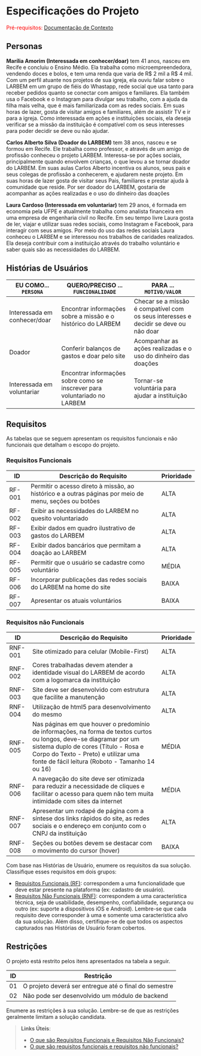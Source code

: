 # Especificações do Projeto

<span style="color:red">Pré-requisitos: <a href="01-Documentação de Contexto.md"> Documentação de Contexto</a></span>

## Personas

**Marília Amorim (Interessada em conhecer/doar)** tem 41 anos, nasceu em Recife e concluiu o Ensino Médio. Ela trabalha como microempreendedora, vendendo doces e bolos, e tem uma renda que varia de R$ 2 mil a R$ 4 mil. Com um perfil atuante nos projetos de sua igreja, ela ouviu falar sobre o LARBEM em um grupo de fiéis do Whastapp, rede social que usa tanto para receber pedidos quanto se conectar com amigos e familiares. Ela também usa o Facebook e o Instagram para divulgar seu trabalho, com a ajuda da filha mais velha, que é mais familiarizada com as redes sociais. Em suas horas de lazer, gosta de visitar amigos e familiares, além de assistir TV e ir para a igreja. Como interessada em ações e instituições sociais, ela deseja verificar se a missão da instituição é compatível com os seus interesses para poder decidir se deve ou não ajudar.


**Carlos Alberto Silva (Doador do LARBEM)** tem 38 anos, nasceu e se formou em Recife. Ele trabalha como professor, e através de um amigo de profissão conheceu o projeto LARBEM. Interessa-se por ações sociais, principalmente quando envolvem crianças, o que levou a se tornar doador do LARBEM. Em suas aulas Carlos Alberto incentiva os alunos, seus pais e seus colegas de profissão a conhecerem, e ajudarem neste projeto. Em suas horas de lazer gosta de visitar seus Pais, familiares e prestar ajuda à comunidade que reside. Por ser doador do LARBEM, gostaria de acompanhar as ações realizadas e o uso do dinheiro das doações

**Laura Cardoso (Interessada em voluntariar)** tem 29 anos, é formada em economia pela UFPE e atualmente trabalha como analista financeira em uma empresa de engenharia civil no Recife. Em seu tempo livre Laura gosta de ler, viajar e utilizar suas redes sociais, como Instagram e Facebook, para interagir com seus amigos. Por meio do uso das redes sociais Laura conheceu o LARBEM e se interessou nos trabalhos de caridades realizados. Ela deseja contribuir com a instituição através do trabalho voluntário e saber quais são as necessidades do LARBEM.

## Histórias de Usuários

|EU COMO... `PERSONA`| QUERO/PRECISO ... `FUNCIONALIDADE` |PARA ... `MOTIVO/VALOR`                 |
|--------------------|------------------------------------|----------------------------------------|
|Interessada em conhecer/doar  |Encontrar informações sobre a missão e o histórico do LARBEM          | Checar se a missão é compatível com os seus interesses e decidir se deve ou não doar               |
|Doador  | Conferir balanços de gastos e doar pelo site          | Acompanhar as ações realizadas e o uso do dinheiro das doações              |
|Interessada em voluntariar | Encontrar informações sobre como se inscrever para voluntariado no LARBEM |Tornar-se voluntária para ajudar a instituição  |

## Requisitos

As tabelas que se seguem apresentam os requisitos funcionais e não funcionais que detalham o escopo do projeto.

### Requisitos Funcionais

|ID    | Descrição do Requisito  | Prioridade |
|------|-----------------------------------------|----|
|RF-001| Permitir o acesso direto à missão, ao histórico e a outras páginas por meio de menu, seções ou botões  | ALTA |
|RF-002| Exibir as necessidades do LARBEM no quesito voluntariado | ALTA |
|RF-003| Exibir dados em quadro ilustrativo de gastos do LARBEM | ALTA |
|RF-004| Exibir dados bancários que permitam a doação ao LARBEM | ALTA |
|RF-005| Permitir que o usuário se cadastre como voluntário | MÉDIA |
|RF-006| Incorporar publicações das redes sociais do LARBEM na home do site  | BAIXA |
|RF-007| Apresentar os atuais voluntários | BAIXA |

### Requisitos não Funcionais

|ID     | Descrição do Requisito  |Prioridade |
|-------|-------------------------|----|
|RNF-001| Site otimizado para celular (Mobile-First) | ALTA|
|RNF-002| Cores trabalhadas devem atender a identidade visual do LARBEM de acordo com a logomarca da instituição | ALTA |
|RNF-003| Site deve ser desenvolvido com estrutura que facilite a manutenção | ALTA |
|RNF-004| Utilização de html5 para desenvolvimento do mesmo | ALTA |
|RNF-005| Nas páginas em que houver o predomínio de informações, na forma de textos curtos ou longos, deve-se diagramar por um sistema duplo de cores (Título - Rosa e Corpo do Texto - Preto) e utilizar uma fonte de fácil leitura (Roboto - Tamanho 14 ou 16) | MÉDIA |
|RNF-006| A navegação do site deve ser otimizada para reduzir a necessidade de cliques e facilitar o acesso para quem não tem muita intimidade com sites da internet | MÉDIA |
|RNF-007| Apresentar um rodapé de página com a síntese dos links rápidos do site, as redes sociais e o endereço em conjunto com o CNPJ da instituição | ALTA |
|RNF-008| Seções ou botões devem se destacar com o movimento do cursor (hover) | BAIXA |

Com base nas Histórias de Usuário, enumere os requisitos da sua solução. Classifique esses requisitos em dois grupos:

- [Requisitos Funcionais
 (RF)](https://pt.wikipedia.org/wiki/Requisito_funcional):
 correspondem a uma funcionalidade que deve estar presente na
  plataforma (ex: cadastro de usuário).
- [Requisitos Não Funcionais
  (RNF)](https://pt.wikipedia.org/wiki/Requisito_n%C3%A3o_funcional):
  correspondem a uma característica técnica, seja de usabilidade,
  desempenho, confiabilidade, segurança ou outro (ex: suporte a
  dispositivos iOS e Android).
Lembre-se que cada requisito deve corresponder à uma e somente uma
característica alvo da sua solução. Além disso, certifique-se de que
todos os aspectos capturados nas Histórias de Usuário foram cobertos.

## Restrições

O projeto está restrito pelos itens apresentados na tabela a seguir.

|ID| Restrição                                             |
|--|-------------------------------------------------------|
|01| O projeto deverá ser entregue até o final do semestre |
|02| Não pode ser desenvolvido um módulo de backend        |


Enumere as restrições à sua solução. Lembre-se de que as restrições geralmente limitam a solução candidata.

> **Links Úteis**:
> - [O que são Requisitos Funcionais e Requisitos Não Funcionais?](https://codificar.com.br/requisitos-funcionais-nao-funcionais/)
> - [O que são requisitos funcionais e requisitos não funcionais?](https://analisederequisitos.com.br/requisitos-funcionais-e-requisitos-nao-funcionais-o-que-sao/)
